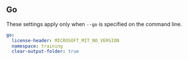 ## Go

These settings apply only when `--go` is specified on the command line.

``` yaml $(go)
go:
  license-header: MICROSOFT_MIT_NO_VERSION
  namespace: training
  clear-output-folder: true
```
